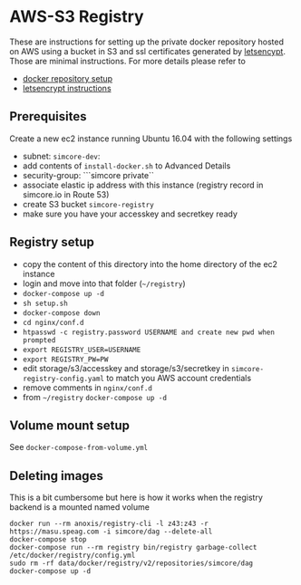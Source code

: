 # AWS-S3 Registry

These are instructions for setting up the private docker repository hosted on AWS using a bucket in S3 and ssl certificates generated by [letsencypt](https://letsencrypt.org). Those are minimal instructions. For more details please refer to

- [docker repository setup](https://www.digitalocean.com/community/tutorials/how-to-set-up-a-private-docker-registry-on-ubuntu-14-04)
- [letsencrypt instructions](https://www.cb-net.co.uk/linux/using-lets-encrypt-with-an-nginx-docker-container-plus-bye-bye-startssl/)

## Prerequisites

Create a new ec2 instance running Ubuntu 16.04 with the following settings

- subnet: ```simcore-dev```:
- add contents of ```install-docker.sh``` to Advanced Details
- security-group: ```simcore private``
- associate elastic ip address with this instance (registry record in simcore.io in Route 53)
- create S3 bucket ```simcore-registry```
- make sure you have your accesskey and secretkey ready

## Registry setup

- copy the content of this directory into the home directory of the ec2 instance
- login and move into that folder (```~/registry```)
- ```docker-compose up -d```
- ```sh setup.sh```
- ```docker-compose down```
- ```cd nginx/conf.d```
- ```htpasswd -c registry.password USERNAME and create new pwd when prompted```
- ```export REGISTRY_USER=USERNAME```
- ```export REGISTRY_PW=PW```
- edit storage/s3/accesskey and storage/s3/secretkey in ```simcore-registry-config.yaml``` to match you AWS account credentials
- remove comments in ```nginx/conf.d```
- from ```~/registry``` ```docker-compose up -d```

## Volume mount setup

See `docker-compose-from-volume.yml`

## Deleting images
This is a bit cumbersome but here is how it works when the registry backend is a mounted named volume

```
docker run --rm anoxis/registry-cli -l z43:z43 -r https://masu.speag.com -i simcore/dag --delete-all
docker-compose stop
docker-compose run --rm registry bin/registry garbage-collect /etc/docker/registry/config.yml
sudo rm -rf data/docker/registry/v2/repositories/simcore/dag
docker-compose up -d
```
